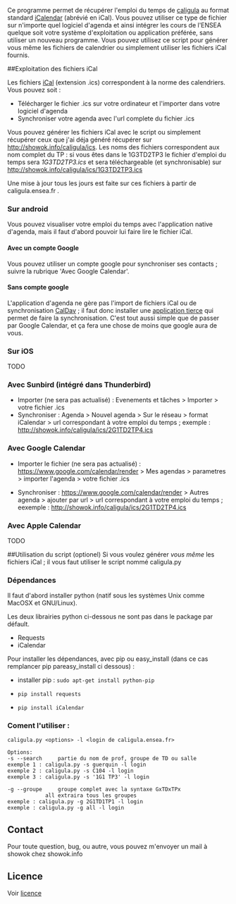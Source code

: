 Ce programme permet de récupérer l'emploi du temps de [caligula](http://caligula.ensea.fr) au format standard [iCalendar](http://fr.wikipedia.org/wiki/ICalendar) (abrévié en iCal). Vous pouvez utiliser ce type de fichier sur n'importe quel logiciel d'agenda et ainsi intégrer les cours de l'ENSEA quelque soit votre système d'exploitation ou application préférée, sans utiliser un nouveau programme. 
Vous pouvez utilisez ce script pour générer vous même les fichiers de calendrier ou simplement utiliser les fichiers iCal fournis.

##Exploitation des fichiers iCal

Les fichiers [iCal](http://en.wikipedia.org/wiki/ICalendar) (extension .ics) correspondent à la norme des calendriers. Vous pouvez soit :
* Télécharger le fichier .ics sur votre ordinateur et l'importer dans votre logiciel d'agenda
* Synchroniser votre agenda avec l'url complete du fichier .ics

Vous pouvez générer les fichiers iCal avec le script ou simplement récupérer ceux que j'ai déja généré récupérer sur http://showok.info/caligula/ics. Les noms des fichiers correspondent aux nom complet du TP : si vous êtes dans le 1G3TD2TP3 le fichier d'emploi du temps sera *1G3TD2TP3.ics* et sera téléchargeable (et synchronisable) sur http://showok.info/caligula/ics/1G3TD2TP3.ics

Une mise à jour tous les jours est faite sur ces fichiers à partir de caligula.ensea.fr .

### Sur android

Vous pouvez visualiser votre emploi du temps avec l'application native d'agenda, mais il faut d'abord pouvoir lui faire lire le fichier iCal.

#### Avec un compte Google

Vous pouvez utiliser un compte google pour synchroniser ses contacts ; suivre la rubrique 'Avec Google Calendar'.

#### Sans compte google

L'application d'agenda ne gère pas l'import de fichiers iCal ou de synchronisation [CalDav](http://fr.wikipedia.org/wiki/CalDAV) ; il faut donc installer une [application tierce](https://play.google.com/store/apps/details?id=org.kc.and.ical&hl=fr) qui permet de faire la synchronisation. C'est tout aussi simple que de passer par Google Calendar, et ça fera une chose de moins que google aura de vous.

### Sur iOS

TODO

### Avec Sunbird (intégré dans Thunderbird)

* Importer (ne sera pas actualisé) : Evenements et tâches > Importer > votre fichier .ics 
* Synchroniser : Agenda > Nouvel agenda > Sur le réseau > format iCalendar > url correspondant à votre emploi du temps ; exemple : http://showok.info/caligula/ics/2G1TD2TP4.ics

### Avec Google Calendar

* Importer le fichier (ne sera pas actualisé) :  https://www.google.com/calendar/render > Mes agendas > parametres > importer l'agenda > votre fichier .ics 

* Synchroniser : https://www.google.com/calendar/render > Autres agenda > ajouter par url > url correspondant à votre emploi du temps ; eexemple : http://showok.info/caligula/ics/2G1TD2TP4.ics

### Avec Apple Calendar

TODO




##Utilisation du script (optionel)
Si vous voulez générer *vous même* les fichiers iCal ; il vous faut utiliser le script nommé caligula.py


### Dépendances
Il faut d'abord installer python (natif sous les systèmes Unix comme MacOSX et GNU/Linux).

Les deux librairies python ci-dessous ne sont pas dans le package par défault. 
* Requests 
* iCalendar

Pour installer les dépendances, avec pip ou easy_install (dans ce cas remplancer pip pareasy_install ci dessous) :

* installer pip : `sudo apt-get install python-pip`

* `pip install requests`

* `pip install iCalendar`

### Coment l'utiliser :

```
caligula.py <options> -l <login de caligula.ensea.fr>

Options:
-s --search 	partie du nom de prof, groupe de TD ou salle
exemple 1 : caligula.py -s guerquin -l login
exemple 2 : caligula.py -s C104 -l login
exemple 3 : caligula.py -s '1G1 TP3' -l login

-g --groupe 	groupe complet avec la syntaxe GxTDxTPx
			all extraira tous les groupes
exemple : caligula.py -g 2G1TD1TP1 -l login
exemple : caligula.py -g all -l login
```

## Contact 

Pour toute question, bug, ou autre, vous pouvez m'envoyer un mail à showok chez showok.info

## Licence
Voir [licence](https://github.com/show0k/caligula/blob/master/LICENCE)


